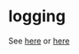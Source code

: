 # logging
See [here](https://realpython.com/python-logging/) or [here](https://docs.python.org/3/howto/logging.html#logging-basic-tutorial)
